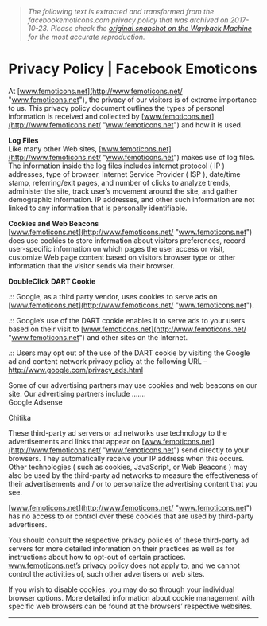 > *The following text is extracted and transformed from the facebookemoticons.com privacy policy that was archived on 2017-10-23. Please check the [original snapshot on the Wayback Machine](https://web.archive.org/web/20171023131135id_/http%3A//femoticons.net/privacy-policy) for the most accurate reproduction.*

# Privacy Policy | Facebook Emoticons

At [www.femoticons.net](http://www.femoticons.net/ "www.femoticons.net"), the privacy of our visitors is of extreme importance to us. This privacy policy document outlines the types of personal information is received and collected by [www.femoticons.net](http://www.femoticons.net/ "www.femoticons.net") and how it is used. 

**Log Files**  
Like many other Web sites, [www.femoticons.net](http://www.femoticons.net/ "www.femoticons.net") makes use of log files. The information inside the log files includes internet protocol ( IP ) addresses, type of browser, Internet Service Provider ( ISP ), date/time stamp, referring/exit pages, and number of clicks to analyze trends, administer the site, track user’s movement around the site, and gather demographic information. IP addresses, and other such information are not linked to any information that is personally identifiable. 

**Cookies and Web Beacons**  
[www.femoticons.net](http://www.femoticons.net/ "www.femoticons.net") does use cookies to store information about visitors preferences, record user-specific information on which pages the user access or visit, customize Web page content based on visitors browser type or other information that the visitor sends via their browser. 

**DoubleClick DART Cookie**  


.:: Google, as a third party vendor, uses cookies to serve ads on [www.femoticons.net](http://www.femoticons.net/ "www.femoticons.net").

.:: Google’s use of the DART cookie enables it to serve ads to your users based on their visit to [www.femoticons.net](http://www.femoticons.net/ "www.femoticons.net") and other sites on the Internet. 

.:: Users may opt out of the use of the DART cookie by visiting the Google ad and content network privacy policy at the following URL – <http://www.google.com/privacy_ads.html>

Some of our advertising partners may use cookies and web beacons on our site. Our advertising partners include …….   
Google Adsense

Chitika

These third-party ad servers or ad networks use technology to the advertisements and links that appear on [www.femoticons.net](http://www.femoticons.net/ "www.femoticons.net") send directly to your browsers. They automatically receive your IP address when this occurs. Other technologies ( such as cookies, JavaScript, or Web Beacons ) may also be used by the third-party ad networks to measure the effectiveness of their advertisements and / or to personalize the advertising content that you see. 

[www.femoticons.net](http://www.femoticons.net/ "www.femoticons.net") has no access to or control over these cookies that are used by third-party advertisers. 

You should consult the respective privacy policies of these third-party ad servers for more detailed information on their practices as well as for instructions about how to opt-out of certain practices. www.femoticons.net’s privacy policy does not apply to, and we cannot control the activities of, such other advertisers or web sites. 

If you wish to disable cookies, you may do so through your individual browser options. More detailed information about cookie management with specific web browsers can be found at the browsers’ respective websites. 

  *   *   *   *   *   * 


